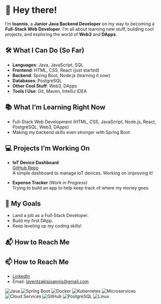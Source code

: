 # 👋 Hey there!

I’m **Ioannis**, a **Junior Java Backend Developer** on my way to becoming a **Full-Stack Web Developer**. I’m all about learning new stuff, building cool projects, and exploring the world of **Web3** and **DApps**.

## 🛠️ What I Can Do (So Far)

- **Languages**: Java, JavaScript, SQL  
- **Frontend**: HTML, CSS, React (just started)  
- **Backend**: Spring Boot, Node.js (learning it now)  
- **Databases**: PostgreSQL  
- **Other Cool Stuff**: Web3, DApps  
- **Tools I Use**: Git, Maven, IntelliJ IDEA  

## 📚 What I’m Learning Right Now

- Full-Stack Web Development (HTML, CSS, JavaScript, Node.js, React, PostgreSQL, Web3, DApps)  
- Making my backend skills even stronger with Spring Boot  

## 💻 Projects I’m Working On

- **IoT Device Dashboard**  
  [GitHub Repo](https://github.com/Ioannis-Laventzakis/E-commerce)  
  A simple dashboard to manage IoT devices. Working on improving it!

- **Expense Tracker** *(Work in Progress)*  
  Trying to build an app to help keep track of where my money goes.  

## 🎯 My Goals

- Land a job as a Full-Stack Developer.  
- Build my first DApp.  
- Keep leveling up my coding skills!  

## 📬 How to Reach Me

## 📫 How to Reach Me
- [LinkedIn](https://www.linkedin.com/in/ioannis-laventzakis-b9570a282)
- Email: [laventzakisioannis@gmail.com](mailto:Glaventzakis@gmail.com)



![Java](https://img.shields.io/badge/Java-007396?style=flat&logo=java&logoColor=white)
![Spring Boot](https://img.shields.io/badge/Spring%20Boot-6DB33F?style=flat&logo=spring-boot&logoColor=white)
![Docker](https://img.shields.io/badge/Docker-2496ED?style=flat&logo=docker&logoColor=white)
![Kubernetes](https://img.shields.io/badge/Kubernetes-326CE5?style=flat&logo=kubernetes&logoColor=white)
![Microservices](https://img.shields.io/badge/Microservices-FFA500?style=flat)
![Cloud Services](https://img.shields.io/badge/Cloud%20Services-4285F4?style=flat&logo=google-cloud&logoColor=white)
![GitHub](https://img.shields.io/badge/GitHub-181717?style=flat&logo=github&logoColor=white)
![PostgreSQL](https://img.shields.io/badge/PostgreSQL-336791?style=flat&logo=postgresql&logoColor=white)
![Linux](https://img.shields.io/badge/Linux-FCC624?style=flat&logo=linux&logoColor=black)

